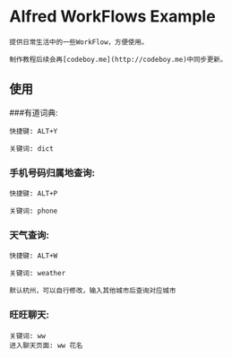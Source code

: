 # Alfred WorkFlows Example

	提供日常生活中的一些WorkFlow，方便使用。

	制作教程后续会再[codeboy.me](http://codeboy.me)中同步更新。

## 使用

###有道词典:

	快捷键: ALT+Y

	关键词: dict



### 手机号码归属地查询:

	快捷键: ALT+P

	关键词: phone


### 天气查询:

	快捷键: ALT+W

	关键词: weather

	默认杭州，可以自行修改，输入其他城市后查询对应城市

### 旺旺聊天:
	
	关键词: ww
	进入聊天页面: ww 花名
